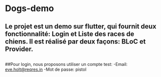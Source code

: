 # Dogs-demo
##
## Le projet est un demo sur flutter, qui fournit deux fonctionnalité: **Login** et **Liste des races de chiens**. Il est réalisé par deux façons: **BLoC** et **Provider**.
##
##Pour login, nous proposons utiliser un compte test:
-Email: eve.holt@reqres.in
-Mot de passe: pistol

